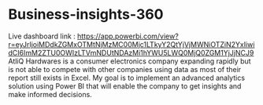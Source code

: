# Business-insights-360
Live dashboard link : https://app.powerbi.com/view?r=eyJrIjoiMDdkZGMxOTMtNjMzMC00Mjc1LTkyY2QtYjVjMWNiOTZiN2YxIiwidCI6ImM2ZTU0OWIzLTVmNDUtNDAzMi1hYWU5LWQ0MjQ0ZGM1YjJjNCJ9
AtliQ Hardwares is a consumer electronics company expanding rapidly but is not able to compete with other companies using data as most of their report still exists in Excel. My goal is to implement an advanced analytics solution using Power BI that will enable the company to get insights and make informed decisions.
